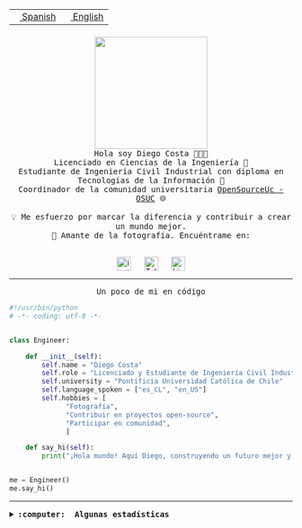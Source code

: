 <table border="0"  align="right">
 <tr><td><a href="README.md"><img src="https://upload.wikimedia.org/wikipedia/commons/thumb/8/89/Bandera_de_Espa%C3%B1a.svg/1200px-Bandera_de_Espa%C3%B1a.svg.png" height="10"> Spanish</a></td>
 <td><a href="README.en.md"><img src="https://upload.wikimedia.org/wikipedia/commons/a/a4/Flag_of_the_United_States.svg" height="10"> English</a></td></tr>
</table><br><br><br>

<p align="center">
  <img src="https://github.com/diegocostares/diegocostares/blob/main/Images/aaa2.gif?raw=true" height="200px" weight="200px">
  <br><samp>
    Hola soy Diego Costa 👨🏻‍💻<br>
    Licenciado en Ciencias de la Ingeniería 🤖<br>
    Estudiante de Ingeniería Civil Industrial con diploma en Tecnologías de la Información 🧠<br>
    Coordinador de la comunidad universitaria <a href="https://github.com/open-source-uc">OpenSourceUc - OSUC</a> 🌐<br>
  <br>
    💡 Me esfuerzo por marcar la diferencia y contribuir a crear un mundo mejor.<br>
    📸 Amante de la fotografía. Encuéntrame en: <br>
  <br></samp>
</p>

<p align="center">
   <a href="https://instagram.com/diegocosta_no" target="blank">
      <img align="center" src="https://cdn.jsdelivr.net/npm/simple-icons@3.0.1/icons/instagram.svg" alt="instagram" height="25px" width="25px" />
      &#8203;
   </a>
   &nbsp; &nbsp; &nbsp;
   <a href="https://t.me/diegocosta_no" target="blank">
      <img align="center" alt="Telegram" width="25px" src="https://icons-for-free.com/iconfiles/png/512/Telegram-1324888767380505522.png" />
      &#8203;
   </a>
   &nbsp; &nbsp; &nbsp;
   <a href="https://www.linkedin.com/in/diegocostar/" target="blank">
      <img align="center" alt="LinkedIn" width="25px" src="https://img.icons8.com/metro/452/linkedin.png" />
      &#8203;
   </a>
</p>

---

<p align="center"><front size="25"><samp>Un poco de mi en código</samp></front></p>

```python
#!/usr/bin/python
# -*- coding: utf-8 -*-


class Engineer:

    def __init__(self):
        self.name = "Diego Costa"
        self.role = "Licenciado y Estudiante de Ingeniería Civil Industrial"
        self.university = "Pontificia Universidad Católica de Chile"
        self.language_spoken = ["es_CL", "en_US"]
        self.hobbies = [
              "Fotografía",
              "Contribuir en proyectos open-source",
              "Participar en comunidad",
              ]

    def say_hi(self):
        print("¡Hola mundo! Aquí Diego, construyendo un futuro mejor y cambiando el mundo.")


me = Engineer()
me.say_hi()
```

---

<details>
  <summary><b><samp>:computer: &nbsp;Algunas estadísticas</samp></b></summary>
  <br/></p>

<!--START_SECTION:waka-->
![Code Time](http://img.shields.io/badge/Code%20Time-1%2C329%20hrs%2021%20mins-blue)

📅 **Soy más productivo los Domingo** 

```text
Lunes                    367 commits         ████░░░░░░░░░░░░░░░░░░░░░   14.86 % 
Martes                   310 commits         ███░░░░░░░░░░░░░░░░░░░░░░   12.56 % 
Miércoles                462 commits         █████░░░░░░░░░░░░░░░░░░░░   18.71 % 
Jueves                   438 commits         ████░░░░░░░░░░░░░░░░░░░░░   17.74 % 
Viernes                  173 commits         ██░░░░░░░░░░░░░░░░░░░░░░░   07.01 % 
Sábado                   242 commits         ██░░░░░░░░░░░░░░░░░░░░░░░   09.80 % 
Domingo                  477 commits         █████░░░░░░░░░░░░░░░░░░░░   19.32 % 
```


📊 **Esta semana me dediqué a** 

```text
🐱‍💻 Proyectos: 
BetpracticeSpider        2 hrs 28 mins       ██████████████░░░░░░░░░░░   57.33 % 
scraper2                 1 hr                ██████░░░░░░░░░░░░░░░░░░░   23.41 % 
ipre                     40 mins             ████░░░░░░░░░░░░░░░░░░░░░   15.51 % 
GPTI-alexa               7 mins              █░░░░░░░░░░░░░░░░░░░░░░░░   02.73 % 
tarea-3-diegocostares    1 min               ░░░░░░░░░░░░░░░░░░░░░░░░░   00.49 % 
```


 Last Updated on 21/12/2023 18:33:13 UTC
<!--END_SECTION:waka-->

<p align="center"> <img src="https://github-readme-stats.vercel.app/api?username=diegocostares&show_icons=true&theme=ayu-mirage" alt="abhisheknaiidu" /></p>

</details>
